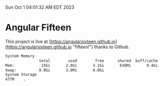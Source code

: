 Sun Oct  1 04:01:32 AM EDT 2023

# Angular Fifteen


This project is live at [https://angularsixteen.github.io](https://angularsixteen.github.io "fifteen!") thanks to Github.

```bash
System Memory
               total        used        free      shared  buff/cache   available
Mem:            15Gi       2.8Gi       3.1Gi       636Mi       9.4Gi        11Gi
Swap:          8.0Gi       3.0Mi       8.0Gi
System Storage
477M	.
```
